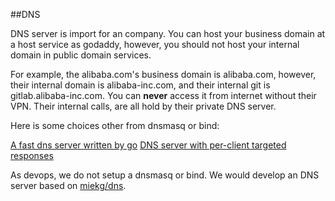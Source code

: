 ##DNS

DNS server is import for an company. You can host your business domain at a host service as godaddy, however, you should not host your internal domain in public domain services.

For example, the alibaba.com's business domain is alibaba.com, however, their internal domain is alibaba-inc.com, and their internal git is gitlab.alibaba-inc.com. You can **never** access it from internet without their VPN. Their internal calls, are all hold by their private DNS server.

Here is some choices other from dnsmasq or bind:

[A fast dns server written by go](https://github.com/kenshinx/godns)
[DNS server with per-client targeted responses](https://github.com/abh/geodns)


As devops, we do not setup a dnsmasq or bind. We would develop an DNS server based on [miekg/dns](https://github.com/miekg/dns).
